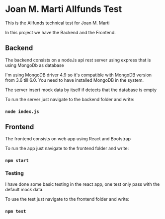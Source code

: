 # **Joan M. Marti Allfunds Test**

This is the Allfunds technical test for Joan M. Marti

In this project we have the Backend and the Frontend.

## **Backend**

The backend consists on a nodeJs api rest server using express that is using MongoDb as database

I'm using MongoDB driver 4.9 so it's compatible with MongoDB version from 3.6 till 6.0. You need to have installed MongoDB in the system.

The server insert mock data by itself if detects that the database is empty

To run the server just navigate to the backend folder and write:

### `node index.js`

## **Frontend**

The frontend consists on web app using React and Bootstrap

To run the app just navigate to the frontend folder and write:

### `npm start`

### **Testing**

I have done some basic testing in the react app, one test only pass with the default mock data.

To use the test just navigate to the frontend folder and write:

### `npm test`

